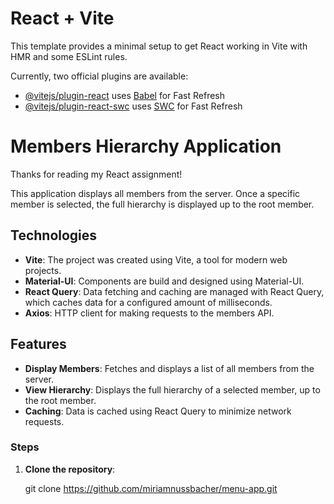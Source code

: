# React + Vite

This template provides a minimal setup to get React working in Vite with HMR and some ESLint rules.

Currently, two official plugins are available:

- [@vitejs/plugin-react](https://github.com/vitejs/vite-plugin-react/blob/main/packages/plugin-react/README.md) uses [Babel](https://babeljs.io/) for Fast Refresh
- [@vitejs/plugin-react-swc](https://github.com/vitejs/vite-plugin-react-swc) uses [SWC](https://swc.rs/) for Fast Refresh

# Members Hierarchy Application

Thanks for reading my React assignment!

This application displays all members from the server. Once a specific member is selected, the full hierarchy is displayed up to the root member.

## Technologies

- **Vite**: The project was created using Vite, a  tool for modern web projects.
- **Material-UI**: Components are build and designed using Material-UI.
- **React Query**: Data fetching and caching are managed with React Query, which caches data for a configured amount of milliseconds.
- **Axios**: HTTP client for making requests to the members API.

## Features

- **Display Members**: Fetches and displays a list of all members from the server.
- **View Hierarchy**: Displays the full hierarchy of a selected member, up to the root member.
- **Caching**: Data is cached using React Query to minimize network requests.


### Steps

1. **Clone the repository**:

   git clone https://github.com/miriamnussbacher/menu-app.git

   
  





